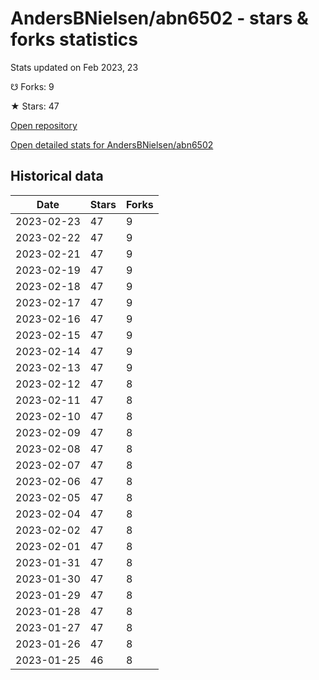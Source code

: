 # AndersBNielsen/abn6502 - stars & forks statistics

Stats updated on Feb 2023, 23

☋ Forks: 9

★ Stars: 47

[Open repository](https://github.com/AndersBNielsen/abn6502)

[Open detailed stats for AndersBNielsen/abn6502](https://reviewgithub.com/rep/AndersBNielsen/abn6502)

## Historical data
| Date | Stars | Forks |
|------|-------|-------|
| 2023-02-23 | 47 | 9 | 
| 2023-02-22 | 47 | 9 | 
| 2023-02-21 | 47 | 9 | 
| 2023-02-19 | 47 | 9 | 
| 2023-02-18 | 47 | 9 | 
| 2023-02-17 | 47 | 9 | 
| 2023-02-16 | 47 | 9 | 
| 2023-02-15 | 47 | 9 | 
| 2023-02-14 | 47 | 9 | 
| 2023-02-13 | 47 | 9 | 
| 2023-02-12 | 47 | 8 | 
| 2023-02-11 | 47 | 8 | 
| 2023-02-10 | 47 | 8 | 
| 2023-02-09 | 47 | 8 | 
| 2023-02-08 | 47 | 8 | 
| 2023-02-07 | 47 | 8 | 
| 2023-02-06 | 47 | 8 | 
| 2023-02-05 | 47 | 8 | 
| 2023-02-04 | 47 | 8 | 
| 2023-02-02 | 47 | 8 | 
| 2023-02-01 | 47 | 8 | 
| 2023-01-31 | 47 | 8 | 
| 2023-01-30 | 47 | 8 | 
| 2023-01-29 | 47 | 8 | 
| 2023-01-28 | 47 | 8 | 
| 2023-01-27 | 47 | 8 | 
| 2023-01-26 | 47 | 8 | 
| 2023-01-25 | 46 | 8 | 

